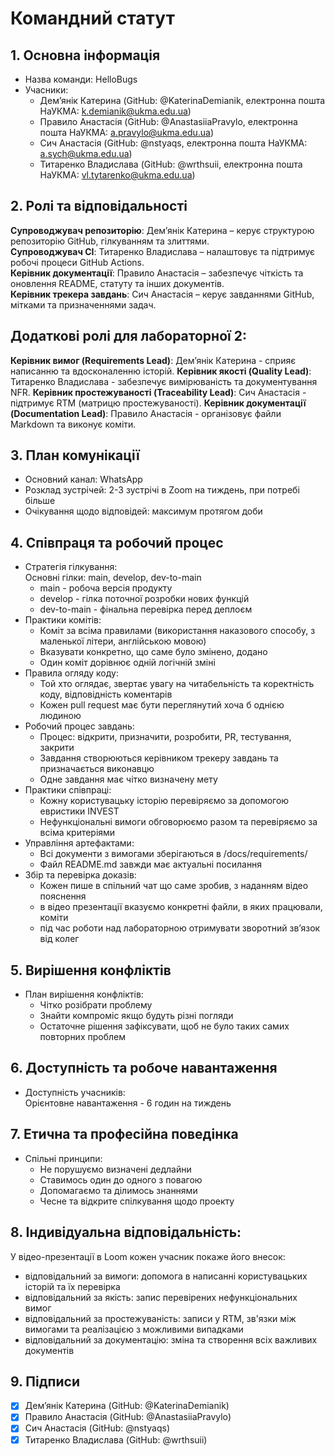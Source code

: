 # Командний статут  
## 1. Основна інформація  
- Назва команди: HelloBugs  
- Учасники:  
    - Демʼянік Катерина (GitHub: @KaterinaDemianik, електронна пошта НаУКМА: k.demianik@ukma.edu.ua)  
    - Правило Анастасія (GitHub: @AnastasiiaPravylo, електронна пошта НаУКМА: a.pravylo@ukma.edu.ua)  
    - Сич Анастасія (GitHub: @nstyaqs, електронна пошта НаУКМА: a.sych@ukma.edu.ua)  
    - Титаренко Владислава (GitHub: @wrthsuii, електронна пошта НаУКМА: vl.tytarenko@ukma.edu.ua)  
## 2. Ролі та відповідальності  
**Супроводжувач репозиторію**: Демʼянік Катерина – керує структурою репозиторію GitHub, гілкуванням та злиттями.  
**Супроводжувач CI**: Титаренко Владислава  – налаштовує та підтримує робочі процеси GitHub Actions.  
**Керівник документації**: Правило Анастасія – забезпечує чіткість та оновлення README, статуту та інших документів.  
**Керівник трекера завдань**: Сич Анастасія – керує завданнями GitHub, мітками та призначеннями задач.  

## Додаткові ролі для лабораторної 2:
**Керівник вимог (Requirements Lead)**: Демʼянік Катерина - сприяє написанню та вдосконаленню
історій.
**Керівник якості (Quality Lead)**: Титаренко Владислава - забезпечує вимірюваність та документування NFR.
**Керівник простежуваності (Traceability Lead)**: Сич Анастасія - підтримує RTM (матрицю
простежуваності).
**Керівник документації (Documentation Lead)**: Правило Анастасія - організовує файли Markdown та
виконує коміти.
## 3. План комунікації  
- Основний канал: WhatsApp  
- Розклад зустрічей: 2-3 зустрічі в Zoom на тиждень, при потребі більше  
- Очікування щодо відповідей: максимум протягом доби  
## 4. Співпраця та робочий процес  
- Стратегія гілкування:   
Основні гілки: main, develop, dev-to-main  
    - main - робоча версія продукту  
    - develop - гілка поточної розробки нових функцій  
    - dev-to-main - фінальна перевірка перед деплоєм  
- Практики комітів:  
    - Коміт за всіма правилами (використання наказового способу, з маленької літери, англійською мовою)  
    - Вказувати конкретно, що саме було змінено, додано  
    - Один коміт дорівнює одній логічній зміні  
- Правила огляду коду:  
    - Той хто оглядає, звертає увагу на читабельність та коректність коду, відповідність коментарів  
    - Кожен pull request має бути переглянутий хоча б однією людиною  
- Робочий процес завдань:  
    - Процес: відкрити, призначити, розробити, PR, тестування, закрити  
    - Завдання створюються керівником трекеру завдань та призначається виконавцю  
    - Одне завдання має чітко визначену мету  
- Практики співпраці: 
  - Кожну користувацьку історію перевіряємо за допомогою евристики INVEST
  - Нефункціональні вимоги обговорюємо разом та перевіряємо за всіма критеріями    
- Управління артефактами:
  - Всі документи з вимогами зберігаються в /docs/requirements/
  - Файл README.md завжди має актуальні посилання
- Збір та перевірка доказів:
  - Кожен пише в спільний чат що саме зробив, з наданням відео пояснення
  - в відео презентації вказуємо конкретні файли, в яких працювали, коміти
  - під час роботи над лабораторною отримувати зворотний звʼязок від колег
## 5. Вирішення конфліктів  
- План вирішення конфліктів:  
    - Чітко розібрати проблему  
    - Знайти компроміс якщо будуть різні погляди  
    - Остаточне рішення зафіксувати, щоб не було таких самих повторних проблем  
## 6. Доступність та робоче навантаження  
- Доступність учасників:   
Орієнтовне навантаження - 6 годин на тиждень  
## 7. Етична та професійна поведінка  
- Спільні принципи:   
    - Не порушуємо визначені дедлайни  
    - Ставимось один до одного з повагою  
    - Допомагаємо та ділимось знаннями  
    - Чесне та відкрите спілкування щодо проекту  
## 8. Індивідуальна відповідальність:
У відео-презентації в Loom кожен учасник покаже його внесок:
  - відповідальний за вимоги: допомога в написанні користувацьких історій та їх перевірка
  - відповідальний за якість: запис перевірених нефункціональних вимог
  - відповідальний за простежуваність: записи у RTM, зв'язки між вимогами та реалізацією з можливими випадками
  - відповідальний за документацію: зміна та створення всіх важливих документів
## 9. Підписи  
- [x] Демʼянік Катерина (GitHub: @KaterinaDemianik)  
- [x] Правило Анастасія (GitHub: @AnastasiiaPravylo)  
- [x] Сич Анастасія (GitHub: @nstyaqs)  
- [x] Титаренко Владислава (GitHub: @wrthsuii)  
